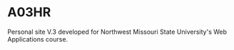 # A03HR
Personal site V.3 developed for Northwest Missouri State University's Web Applications course. 
